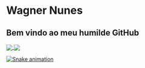 # Wagner Nunes

## Bem vindo ao meu humilde GitHub

<div>
  <a href="https://github.com/wagnerbola2">
  <img align="center" src="https://github-readme-stats.vercel.app/api/top-langs/?username=wagnerbola2&layout=compact&theme=dracula&line_height=40&hide=css"/>
  <!-- <img align="center" src="https://github-readme-stats-sigma-five.vercel.app/api/top-langs/?username=wagnerbola2&layout=compact&theme=dracula&line_height=40&hide=css"/> -->
  <img align="center" src="https://github-readme-stats.vercel.app/api?username=wagnerbola2&show_icons=true&theme=dracula&include_all_commits=true"/>
</div>

![Snake animation](https://github.com/wagnerbola2/wagnerbola2/blob/output/github-contribution-grid-snake.svg)

<!--
**wagnerbola2/wagnerbola2** is a ✨ _special_ ✨ repository because its `README.md` (this file) appears on your GitHub profile.

Here are some ideas to get you started:

- 🔭 I’m currently working on ...
- 🌱 I’m currently learning ...
- 👯 I’m looking to collaborate on ...
- 🤔 I’m looking for help with ...
- 💬 Ask me about ...
- 📫 How to reach me: ...
- 😄 Pronouns: ...
- ⚡ Fun fact: ...
-->

